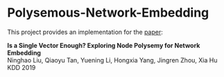 # Polysemous-Network-Embedding

This project provides an implementation for the [paper](https://arxiv.org/abs/1905.10668): <br>

**Is a Single Vector Enough? Exploring Node Polysemy for Network Embedding**<br>
Ninghao Liu, Qiaoyu Tan, Yuening Li, Hongxia Yang, Jingren Zhou, Xia Hu<br>
KDD 2019 <br>

